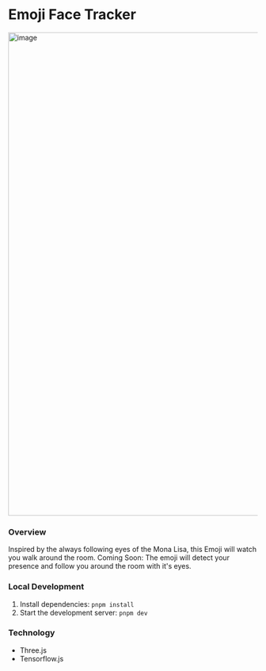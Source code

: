 # Emoji Face Tracker

<img width="975" alt="image" src="https://github.com/user-attachments/assets/427bcdf4-678d-4764-9bfe-ef14d6fe64e2">


### Overview

Inspired by the always following eyes of the Mona Lisa, this Emoji will watch you walk around the room. Coming Soon: The emoji will detect your presence and follow you around the room with it's eyes.

### Local Development

1. Install dependencies: `pnpm install`
2. Start the development server: `pnpm dev`

### Technology

- Three.js
- Tensorflow.js

